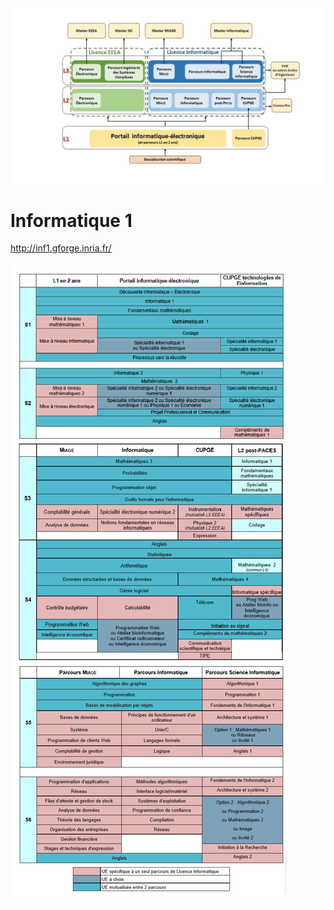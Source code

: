 <img src="parcours.jpg" align="center">

# Informatique 1

http://inf1.gforge.inria.fr/

<img src="parcours-complet.jpg" align ="center">
